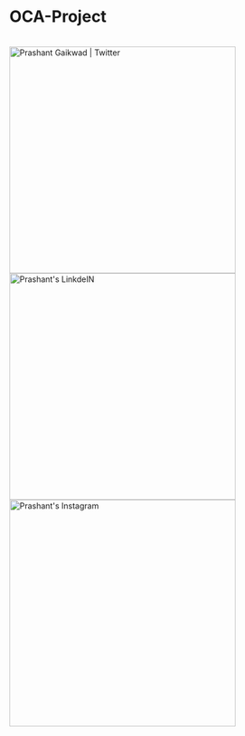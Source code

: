 # OCA-Project

<br/>
<div style="display:flex,flex-direction:row">
  <a href="#">
    <img align="left" alt="Prashant Gaikwad | Twitter"  width="400px" src="https://res.cloudinary.com/dr5is8jar/image/upload/v1616862188/Screenshot_20210327-191926_Expo_Go_mqqe9a.jpg" />
  </a>
  <a href="https://in.linkedin.com/in/suheib-alabed">
    <img align="left" alt="Prashant's LinkdeIN" width="400px" src="https://res.cloudinary.com/dr5is8jar/image/upload/v1616862188/Screenshot_20210327-191937_Expo_Go_s3fszt.jpg" />
  </a>
  <a href="https://www.instagram.com/suheib_98/">
    <img align="left" alt="Prashant's Instagram" width="400px" src="https://res.cloudinary.com/dr5is8jar/image/upload/v1616862188/Screenshot_20210327-191314_Expo_Go_fhyj8c.jpg" />
  </a>
  </div>
<br />
